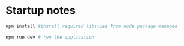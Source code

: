 # Startup notes

```bash
npm install #install required libaries from node package managed

npm run dev # run the application

```